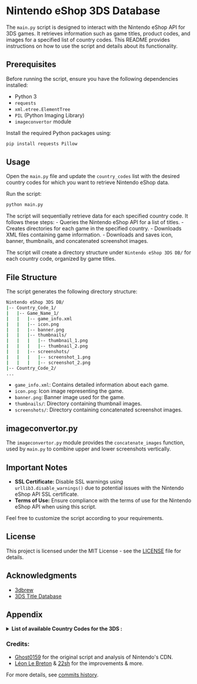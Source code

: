 # Nintendo eShop 3DS Database

The `main.py` script is designed to interact with the Nintendo eShop API for 3DS games. It retrieves information such as game titles, product codes, and images for a specified list of country codes. This README provides instructions on how to use the script and details about its functionality.

## Prerequisites

Before running the script, ensure you have the following dependencies installed:

- Python 3
- `requests`
- `xml.etree.ElementTree`
- `PIL` (Python Imaging Library)
- `imageconvertor` module

Install the required Python packages using:

```bash
pip install requests Pillow
```

## Usage
Open the `main.py` file and update the `country_codes` list with the desired country codes for which you want to retrieve Nintendo eShop data.

Run the script:
```bash
python main.py
```
The script will sequentially retrieve data for each specified country code. It follows these steps:
    - Queries the Nintendo eShop API for a list of titles.
    - Creates directories for each game in the specified country.
    - Downloads XML files containing game information.
    - Downloads and saves icon, banner, thumbnails, and concatenated screenshot images.

The script will create a directory structure under `Nintendo eShop 3DS DB/` for each country code, organized by game titles.

## File Structure
The script generates the following directory structure:

```bash
Nintendo eShop 3DS DB/
|-- Country_Code_1/
|   |-- Game_Name_1/
|   |   |-- game_info.xml
|   |   |-- icon.png
|   |   |-- banner.png
|   |   |-- thumbnails/
|   |   |   |-- thumbnail_1.png
|   |   |   |-- thumbnail_2.png
|   |   |-- screenshots/
|   |   |   |-- screenshot_1.png
|   |   |   |-- screenshot_2.png
|-- Country_Code_2/
...
```
- `game_info.xml`: Contains detailed information about each game.
- `icon.png`: Icon image representing the game.
- `banner.png`: Banner image used for the game.
- `thumbnails/`: Directory containing thumbnail images.
- `screenshots/`: Directory containing concatenated screenshot images.

## imageconvertor.py
The `imageconvertor.py` module provides the `concatenate_images` function, used by `main.py` to combine upper and lower screenshots vertically.

## Important Notes
- **SSL Certificate:** Disable SSL warnings using `urllib3.disable_warnings()` due to potential issues with the Nintendo eShop API SSL certificate.
- **Terms of Use:** Ensure compliance with the terms of use for the Nintendo eShop API when using this script.

Feel free to customize the script according to your requirements.

## License
This project is licensed under the MIT License - see the [LICENSE](LICENSE) file for details.

## Acknowledgments
- [3dbrew](https://www.3dbrew.org/wiki/Nintendo_eShop)
- [3DS Title Database](https://hax0kartik.github.io/3dsdb/)

## Appendix
<details>
  <summary><strong>List of available Country Codes for the 3DS :</strong></summary>

- "AD": Andorra
- "AE": United Arab Emirates
- "AG": Antigua and Barbuda
- "AI": Anguilla
- "AL": Albania
- "AN": Netherlands Antilles (Deprecated)
- "AR": Argentina
- "AT": Austria
- "AU": Australia
- "AW": Aruba
- "AZ": Azerbaijan
- "BA": Bosnia and Herzegovina
- "BB": Barbados
- "BE": Belgium
- "BG": Bulgaria
- "BM": Bermuda
- "BO": Bolivia
- "BR": Brazil
- "BS": Bahamas
- "BW": Botswana
- "BZ": Belize
- "CA": Canada
- "CH": Switzerland
- "CL": Chile
- "CN": China
- "CO": Colombia
- "CR": Costa Rica
- "CY": Cyprus
- "CZ": Czech Republic
- "DE": Germany
- "DJ": Djibouti
- "DK": Denmark
- "DM": Dominica
- "DO": Dominican Republic
- "EC": Ecuador
- "EE": Estonia
- "ER": Eritrea
- "ES": Spain
- "FI": Finland
- "FR": France
- "GB": United Kingdom
- "GD": Grenada
- "GF": French Guiana
- "GG": Guernsey
- "GI": Gibraltar
- "GP": Guadeloupe
- "GR": Greece
- "GT": Guatemala
- "GY": Guyana
- "HK": Hong Kong
- "HN": Honduras
- "HR": Croatia
- "HT": Haiti
- "HU": Hungary
- "IE": Ireland
- "IL": Israel
- "IM": Isle of Man
- "IN": India
- "IS": Iceland
- "IT": Italy
- "JE": Jersey
- "JM": Jamaica
- "JP": Japan
- "KN": Saint Kitts and Nevis
- "KR": South Korea
- "KY": Cayman Islands
- "LC": Saint Lucia
- "LI": Liechtenstein
- "LS": Lesotho
- "LT": Lithuania
- "LU": Luxembourg
- "LV": Latvia
- "MC": Monaco
- "ME": Montenegro
- "MK": North Macedonia
- "ML": Mali
- "MQ": Martinique
- "MR": Mauritania
- "MS": Montserrat
- "MT": Malta
- "MX": Mexico
- "MY": Malaysia
- "MZ": Mozambique
- "NA": Namibia
- "NE": Niger
- "NI": Nicaragua
- "NL": Netherlands
- "NO": Norway
- "NZ": New Zealand
- "PA": Panama
- "PE": Peru
- "PL": Poland
- "PT": Portugal
- "PY": Paraguay
- "RO": Romania
- "RS": Serbia
- "RU": Russia
- "SA": Saudi Arabia
- "SD": Sudan
- "SE": Sweden
- "SG": Singapore
- "SI": Slovenia
- "SK": Slovakia
- "SM": San Marino
- "SO": Somalia
- "SR": Suriname
- "SV": El Salvador
- "SZ": Eswatini
- "TC": Turks and Caicos Islands
- "TD": Chad
- "TR": Turkey
- "TT": Trinidad and Tobago
- "TW": Taiwan
- "US": United States
- "UY": Uruguay
- "VA": Vatican City
- "VC": Saint Vincent and the Grenadines
- "VE": Venezuela
- "VG": British Virgin Islands
- "VI": U.S. Virgin Islands
- "ZA": South Africa
- "ZM": Zambia
- "ZW": Zimbabwe
</details>


### Credits:
- [Ghost0159](https://github.com/Ghost0159) for the original script and analysis of Nintendo's CDN.
- [Léon Le Breton](https://github.com/LeonLeBreton) & [22sh](https://twitter.com/0x22sh) for the improvements & more.

For more details, see [commits history](https://github.com/ghost-land/Nintendo-eShop-db/commits/main/script_3ds).